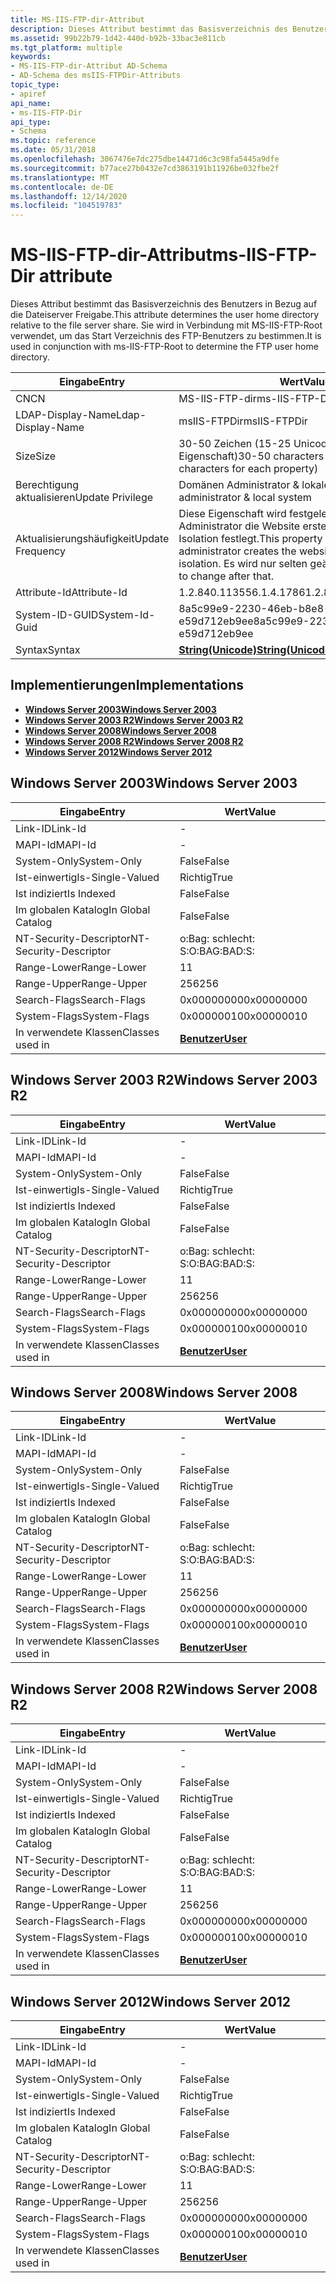 ```yaml
---
title: MS-IIS-FTP-dir-Attribut
description: Dieses Attribut bestimmt das Basisverzeichnis des Benutzers in Bezug auf die Dateiserver Freigabe. Sie wird in Verbindung mit MS-IIS-FTP-Root verwendet, um das Start Verzeichnis des FTP-Benutzers zu bestimmen.
ms.assetid: 99b22b79-1d42-440d-b92b-33bac3e811cb
ms.tgt_platform: multiple
keywords:
- MS-IIS-FTP-dir-Attribut AD-Schema
- AD-Schema des msIIS-FTPDir-Attributs
topic_type:
- apiref
api_name:
- ms-IIS-FTP-Dir
api_type:
- Schema
ms.topic: reference
ms.date: 05/31/2018
ms.openlocfilehash: 3067476e7dc275dbe14471d6c3c98fa5445a9dfe
ms.sourcegitcommit: b77ace27b0432e7cd3863191b11926be032fbe2f
ms.translationtype: MT
ms.contentlocale: de-DE
ms.lasthandoff: 12/14/2020
ms.locfileid: "104519783"
---
```

# <a name="ms-iis-ftp-dir-attribute"></a><span data-ttu-id="c57ba-106">MS-IIS-FTP-dir-Attribut</span><span class="sxs-lookup"><span data-stu-id="c57ba-106">ms-IIS-FTP-Dir attribute</span></span>

<span data-ttu-id="c57ba-107">Dieses Attribut bestimmt das Basisverzeichnis des Benutzers in Bezug auf die Dateiserver Freigabe.</span><span class="sxs-lookup"><span data-stu-id="c57ba-107">This attribute determines the user home directory relative to the file server share.</span></span> <span data-ttu-id="c57ba-108">Sie wird in Verbindung mit MS-IIS-FTP-Root verwendet, um das Start Verzeichnis des FTP-Benutzers zu bestimmen.</span><span class="sxs-lookup"><span data-stu-id="c57ba-108">It is used in conjunction with ms-IIS-FTP-Root to determine the FTP user home directory.</span></span>



| <span data-ttu-id="c57ba-109">Eingabe</span><span class="sxs-lookup"><span data-stu-id="c57ba-109">Entry</span></span> | <span data-ttu-id="c57ba-110">Wert</span><span class="sxs-lookup"><span data-stu-id="c57ba-110">Value</span></span> |
|-------------------|---------------------------------------------------------------------------------------------------------------------------------|
| <span data-ttu-id="c57ba-111">CN</span><span class="sxs-lookup"><span data-stu-id="c57ba-111">CN</span></span>                | <span data-ttu-id="c57ba-112">MS-IIS-FTP-dir</span><span class="sxs-lookup"><span data-stu-id="c57ba-112">ms-IIS-FTP-Dir</span></span>                                                                                                                  |
| <span data-ttu-id="c57ba-113">LDAP-Display-Name</span><span class="sxs-lookup"><span data-stu-id="c57ba-113">Ldap-Display-Name</span></span> | <span data-ttu-id="c57ba-114">msIIS-FTPDir</span><span class="sxs-lookup"><span data-stu-id="c57ba-114">msIIS-FTPDir</span></span>                                                                                                                    |
| <span data-ttu-id="c57ba-115">Size</span><span class="sxs-lookup"><span data-stu-id="c57ba-115">Size</span></span>              | <span data-ttu-id="c57ba-116">30-50 Zeichen (15-25 Unicode-Zeichen für jede Eigenschaft)</span><span class="sxs-lookup"><span data-stu-id="c57ba-116">30-50 characters (15-25 Unicode characters for each property)</span></span>                                                                   |
| <span data-ttu-id="c57ba-117">Berechtigung aktualisieren</span><span class="sxs-lookup"><span data-stu-id="c57ba-117">Update Privilege</span></span>  | <span data-ttu-id="c57ba-118">Domänen Administrator & lokales System</span><span class="sxs-lookup"><span data-stu-id="c57ba-118">Domain administrator & local system</span></span>                                                                                             |
| <span data-ttu-id="c57ba-119">Aktualisierungshäufigkeit</span><span class="sxs-lookup"><span data-stu-id="c57ba-119">Update Frequency</span></span>  | <span data-ttu-id="c57ba-120">Diese Eigenschaft wird festgelegt, wenn der Administrator die Website erstellt und die FTP-Isolation festlegt.</span><span class="sxs-lookup"><span data-stu-id="c57ba-120">This property is set when the administrator creates the website and sets FTP isolation.</span></span> <span data-ttu-id="c57ba-121">Es wird nur selten geändert.</span><span class="sxs-lookup"><span data-stu-id="c57ba-121">It's rarely going to change after that.</span></span> |
| <span data-ttu-id="c57ba-122">Attribute-Id</span><span class="sxs-lookup"><span data-stu-id="c57ba-122">Attribute-Id</span></span>      | <span data-ttu-id="c57ba-123">1.2.840.113556.1.4.1786</span><span class="sxs-lookup"><span data-stu-id="c57ba-123">1.2.840.113556.1.4.1786</span></span>                                                                                                         |
| <span data-ttu-id="c57ba-124">System-ID-GUID</span><span class="sxs-lookup"><span data-stu-id="c57ba-124">System-Id-Guid</span></span>    | <span data-ttu-id="c57ba-125">8a5c99e9-2230-46eb-b8e8-e59d712eb9ee</span><span class="sxs-lookup"><span data-stu-id="c57ba-125">8a5c99e9-2230-46eb-b8e8-e59d712eb9ee</span></span>                                                                                            |
| <span data-ttu-id="c57ba-126">Syntax</span><span class="sxs-lookup"><span data-stu-id="c57ba-126">Syntax</span></span>            | [<span data-ttu-id="c57ba-127">**String(Unicode)**</span><span class="sxs-lookup"><span data-stu-id="c57ba-127">**String(Unicode)**</span></span>](s-string-unicode.md)                                                                                     |



## <a name="implementations"></a><span data-ttu-id="c57ba-128">Implementierungen</span><span class="sxs-lookup"><span data-stu-id="c57ba-128">Implementations</span></span>

-   [<span data-ttu-id="c57ba-129">**Windows Server 2003**</span><span class="sxs-lookup"><span data-stu-id="c57ba-129">**Windows Server 2003**</span></span>](#windows-server-2003)
-   [<span data-ttu-id="c57ba-130">**Windows Server 2003 R2**</span><span class="sxs-lookup"><span data-stu-id="c57ba-130">**Windows Server 2003 R2**</span></span>](#windows-server-2003-r2)
-   [<span data-ttu-id="c57ba-131">**Windows Server 2008**</span><span class="sxs-lookup"><span data-stu-id="c57ba-131">**Windows Server 2008**</span></span>](#windows-server-2008)
-   [<span data-ttu-id="c57ba-132">**Windows Server 2008 R2**</span><span class="sxs-lookup"><span data-stu-id="c57ba-132">**Windows Server 2008 R2**</span></span>](#windows-server-2008-r2)
-   [<span data-ttu-id="c57ba-133">**Windows Server 2012**</span><span class="sxs-lookup"><span data-stu-id="c57ba-133">**Windows Server 2012**</span></span>](#windows-server-2012)

## <a name="windows-server-2003"></a><span data-ttu-id="c57ba-134">Windows Server 2003</span><span class="sxs-lookup"><span data-stu-id="c57ba-134">Windows Server 2003</span></span>



| <span data-ttu-id="c57ba-135">Eingabe</span><span class="sxs-lookup"><span data-stu-id="c57ba-135">Entry</span></span> | <span data-ttu-id="c57ba-136">Wert</span><span class="sxs-lookup"><span data-stu-id="c57ba-136">Value</span></span> |
|------------------------|-----------------------------------|
| <span data-ttu-id="c57ba-137">Link-ID</span><span class="sxs-lookup"><span data-stu-id="c57ba-137">Link-Id</span></span>                | \-                                |
| <span data-ttu-id="c57ba-138">MAPI-Id</span><span class="sxs-lookup"><span data-stu-id="c57ba-138">MAPI-Id</span></span>                | \-                                |
| <span data-ttu-id="c57ba-139">System-Only</span><span class="sxs-lookup"><span data-stu-id="c57ba-139">System-Only</span></span>            | <span data-ttu-id="c57ba-140">False</span><span class="sxs-lookup"><span data-stu-id="c57ba-140">False</span></span>                             |
| <span data-ttu-id="c57ba-141">Ist-einwertig</span><span class="sxs-lookup"><span data-stu-id="c57ba-141">Is-Single-Valued</span></span>       | <span data-ttu-id="c57ba-142">Richtig</span><span class="sxs-lookup"><span data-stu-id="c57ba-142">True</span></span>                              |
| <span data-ttu-id="c57ba-143">Ist indiziert</span><span class="sxs-lookup"><span data-stu-id="c57ba-143">Is Indexed</span></span>             | <span data-ttu-id="c57ba-144">False</span><span class="sxs-lookup"><span data-stu-id="c57ba-144">False</span></span>                             |
| <span data-ttu-id="c57ba-145">Im globalen Katalog</span><span class="sxs-lookup"><span data-stu-id="c57ba-145">In Global Catalog</span></span>      | <span data-ttu-id="c57ba-146">False</span><span class="sxs-lookup"><span data-stu-id="c57ba-146">False</span></span>                             |
| <span data-ttu-id="c57ba-147">NT-Security-Descriptor</span><span class="sxs-lookup"><span data-stu-id="c57ba-147">NT-Security-Descriptor</span></span> | <span data-ttu-id="c57ba-148">o:Bag: schlecht: S:</span><span class="sxs-lookup"><span data-stu-id="c57ba-148">O:BAG:BAD:S:</span></span>                      |
| <span data-ttu-id="c57ba-149">Range-Lower</span><span class="sxs-lookup"><span data-stu-id="c57ba-149">Range-Lower</span></span>            | <span data-ttu-id="c57ba-150">1</span><span class="sxs-lookup"><span data-stu-id="c57ba-150">1</span></span>                                 |
| <span data-ttu-id="c57ba-151">Range-Upper</span><span class="sxs-lookup"><span data-stu-id="c57ba-151">Range-Upper</span></span>            | <span data-ttu-id="c57ba-152">256</span><span class="sxs-lookup"><span data-stu-id="c57ba-152">256</span></span>                               |
| <span data-ttu-id="c57ba-153">Search-Flags</span><span class="sxs-lookup"><span data-stu-id="c57ba-153">Search-Flags</span></span>           | <span data-ttu-id="c57ba-154">0x00000000</span><span class="sxs-lookup"><span data-stu-id="c57ba-154">0x00000000</span></span>                        |
| <span data-ttu-id="c57ba-155">System-Flags</span><span class="sxs-lookup"><span data-stu-id="c57ba-155">System-Flags</span></span>           | <span data-ttu-id="c57ba-156">0x00000010</span><span class="sxs-lookup"><span data-stu-id="c57ba-156">0x00000010</span></span>                        |
| <span data-ttu-id="c57ba-157">In verwendete Klassen</span><span class="sxs-lookup"><span data-stu-id="c57ba-157">Classes used in</span></span>        | [<span data-ttu-id="c57ba-158">**Benutzer**</span><span class="sxs-lookup"><span data-stu-id="c57ba-158">**User**</span></span>](c-user.md)<br/> |



## <a name="windows-server-2003-r2"></a><span data-ttu-id="c57ba-159">Windows Server 2003 R2</span><span class="sxs-lookup"><span data-stu-id="c57ba-159">Windows Server 2003 R2</span></span>



| <span data-ttu-id="c57ba-160">Eingabe</span><span class="sxs-lookup"><span data-stu-id="c57ba-160">Entry</span></span> | <span data-ttu-id="c57ba-161">Wert</span><span class="sxs-lookup"><span data-stu-id="c57ba-161">Value</span></span> |
|------------------------|-----------------------------------|
| <span data-ttu-id="c57ba-162">Link-ID</span><span class="sxs-lookup"><span data-stu-id="c57ba-162">Link-Id</span></span>                | \-                                |
| <span data-ttu-id="c57ba-163">MAPI-Id</span><span class="sxs-lookup"><span data-stu-id="c57ba-163">MAPI-Id</span></span>                | \-                                |
| <span data-ttu-id="c57ba-164">System-Only</span><span class="sxs-lookup"><span data-stu-id="c57ba-164">System-Only</span></span>            | <span data-ttu-id="c57ba-165">False</span><span class="sxs-lookup"><span data-stu-id="c57ba-165">False</span></span>                             |
| <span data-ttu-id="c57ba-166">Ist-einwertig</span><span class="sxs-lookup"><span data-stu-id="c57ba-166">Is-Single-Valued</span></span>       | <span data-ttu-id="c57ba-167">Richtig</span><span class="sxs-lookup"><span data-stu-id="c57ba-167">True</span></span>                              |
| <span data-ttu-id="c57ba-168">Ist indiziert</span><span class="sxs-lookup"><span data-stu-id="c57ba-168">Is Indexed</span></span>             | <span data-ttu-id="c57ba-169">False</span><span class="sxs-lookup"><span data-stu-id="c57ba-169">False</span></span>                             |
| <span data-ttu-id="c57ba-170">Im globalen Katalog</span><span class="sxs-lookup"><span data-stu-id="c57ba-170">In Global Catalog</span></span>      | <span data-ttu-id="c57ba-171">False</span><span class="sxs-lookup"><span data-stu-id="c57ba-171">False</span></span>                             |
| <span data-ttu-id="c57ba-172">NT-Security-Descriptor</span><span class="sxs-lookup"><span data-stu-id="c57ba-172">NT-Security-Descriptor</span></span> | <span data-ttu-id="c57ba-173">o:Bag: schlecht: S:</span><span class="sxs-lookup"><span data-stu-id="c57ba-173">O:BAG:BAD:S:</span></span>                      |
| <span data-ttu-id="c57ba-174">Range-Lower</span><span class="sxs-lookup"><span data-stu-id="c57ba-174">Range-Lower</span></span>            | <span data-ttu-id="c57ba-175">1</span><span class="sxs-lookup"><span data-stu-id="c57ba-175">1</span></span>                                 |
| <span data-ttu-id="c57ba-176">Range-Upper</span><span class="sxs-lookup"><span data-stu-id="c57ba-176">Range-Upper</span></span>            | <span data-ttu-id="c57ba-177">256</span><span class="sxs-lookup"><span data-stu-id="c57ba-177">256</span></span>                               |
| <span data-ttu-id="c57ba-178">Search-Flags</span><span class="sxs-lookup"><span data-stu-id="c57ba-178">Search-Flags</span></span>           | <span data-ttu-id="c57ba-179">0x00000000</span><span class="sxs-lookup"><span data-stu-id="c57ba-179">0x00000000</span></span>                        |
| <span data-ttu-id="c57ba-180">System-Flags</span><span class="sxs-lookup"><span data-stu-id="c57ba-180">System-Flags</span></span>           | <span data-ttu-id="c57ba-181">0x00000010</span><span class="sxs-lookup"><span data-stu-id="c57ba-181">0x00000010</span></span>                        |
| <span data-ttu-id="c57ba-182">In verwendete Klassen</span><span class="sxs-lookup"><span data-stu-id="c57ba-182">Classes used in</span></span>        | [<span data-ttu-id="c57ba-183">**Benutzer**</span><span class="sxs-lookup"><span data-stu-id="c57ba-183">**User**</span></span>](c-user.md)<br/> |



## <a name="windows-server-2008"></a><span data-ttu-id="c57ba-184">Windows Server 2008</span><span class="sxs-lookup"><span data-stu-id="c57ba-184">Windows Server 2008</span></span>



| <span data-ttu-id="c57ba-185">Eingabe</span><span class="sxs-lookup"><span data-stu-id="c57ba-185">Entry</span></span> | <span data-ttu-id="c57ba-186">Wert</span><span class="sxs-lookup"><span data-stu-id="c57ba-186">Value</span></span> |
|------------------------|-----------------------------------|
| <span data-ttu-id="c57ba-187">Link-ID</span><span class="sxs-lookup"><span data-stu-id="c57ba-187">Link-Id</span></span>                | \-                                |
| <span data-ttu-id="c57ba-188">MAPI-Id</span><span class="sxs-lookup"><span data-stu-id="c57ba-188">MAPI-Id</span></span>                | \-                                |
| <span data-ttu-id="c57ba-189">System-Only</span><span class="sxs-lookup"><span data-stu-id="c57ba-189">System-Only</span></span>            | <span data-ttu-id="c57ba-190">False</span><span class="sxs-lookup"><span data-stu-id="c57ba-190">False</span></span>                             |
| <span data-ttu-id="c57ba-191">Ist-einwertig</span><span class="sxs-lookup"><span data-stu-id="c57ba-191">Is-Single-Valued</span></span>       | <span data-ttu-id="c57ba-192">Richtig</span><span class="sxs-lookup"><span data-stu-id="c57ba-192">True</span></span>                              |
| <span data-ttu-id="c57ba-193">Ist indiziert</span><span class="sxs-lookup"><span data-stu-id="c57ba-193">Is Indexed</span></span>             | <span data-ttu-id="c57ba-194">False</span><span class="sxs-lookup"><span data-stu-id="c57ba-194">False</span></span>                             |
| <span data-ttu-id="c57ba-195">Im globalen Katalog</span><span class="sxs-lookup"><span data-stu-id="c57ba-195">In Global Catalog</span></span>      | <span data-ttu-id="c57ba-196">False</span><span class="sxs-lookup"><span data-stu-id="c57ba-196">False</span></span>                             |
| <span data-ttu-id="c57ba-197">NT-Security-Descriptor</span><span class="sxs-lookup"><span data-stu-id="c57ba-197">NT-Security-Descriptor</span></span> | <span data-ttu-id="c57ba-198">o:Bag: schlecht: S:</span><span class="sxs-lookup"><span data-stu-id="c57ba-198">O:BAG:BAD:S:</span></span>                      |
| <span data-ttu-id="c57ba-199">Range-Lower</span><span class="sxs-lookup"><span data-stu-id="c57ba-199">Range-Lower</span></span>            | <span data-ttu-id="c57ba-200">1</span><span class="sxs-lookup"><span data-stu-id="c57ba-200">1</span></span>                                 |
| <span data-ttu-id="c57ba-201">Range-Upper</span><span class="sxs-lookup"><span data-stu-id="c57ba-201">Range-Upper</span></span>            | <span data-ttu-id="c57ba-202">256</span><span class="sxs-lookup"><span data-stu-id="c57ba-202">256</span></span>                               |
| <span data-ttu-id="c57ba-203">Search-Flags</span><span class="sxs-lookup"><span data-stu-id="c57ba-203">Search-Flags</span></span>           | <span data-ttu-id="c57ba-204">0x00000000</span><span class="sxs-lookup"><span data-stu-id="c57ba-204">0x00000000</span></span>                        |
| <span data-ttu-id="c57ba-205">System-Flags</span><span class="sxs-lookup"><span data-stu-id="c57ba-205">System-Flags</span></span>           | <span data-ttu-id="c57ba-206">0x00000010</span><span class="sxs-lookup"><span data-stu-id="c57ba-206">0x00000010</span></span>                        |
| <span data-ttu-id="c57ba-207">In verwendete Klassen</span><span class="sxs-lookup"><span data-stu-id="c57ba-207">Classes used in</span></span>        | [<span data-ttu-id="c57ba-208">**Benutzer**</span><span class="sxs-lookup"><span data-stu-id="c57ba-208">**User**</span></span>](c-user.md)<br/> |



## <a name="windows-server-2008-r2"></a><span data-ttu-id="c57ba-209">Windows Server 2008 R2</span><span class="sxs-lookup"><span data-stu-id="c57ba-209">Windows Server 2008 R2</span></span>



| <span data-ttu-id="c57ba-210">Eingabe</span><span class="sxs-lookup"><span data-stu-id="c57ba-210">Entry</span></span> | <span data-ttu-id="c57ba-211">Wert</span><span class="sxs-lookup"><span data-stu-id="c57ba-211">Value</span></span> |
|------------------------|-----------------------------------|
| <span data-ttu-id="c57ba-212">Link-ID</span><span class="sxs-lookup"><span data-stu-id="c57ba-212">Link-Id</span></span>                | \-                                |
| <span data-ttu-id="c57ba-213">MAPI-Id</span><span class="sxs-lookup"><span data-stu-id="c57ba-213">MAPI-Id</span></span>                | \-                                |
| <span data-ttu-id="c57ba-214">System-Only</span><span class="sxs-lookup"><span data-stu-id="c57ba-214">System-Only</span></span>            | <span data-ttu-id="c57ba-215">False</span><span class="sxs-lookup"><span data-stu-id="c57ba-215">False</span></span>                             |
| <span data-ttu-id="c57ba-216">Ist-einwertig</span><span class="sxs-lookup"><span data-stu-id="c57ba-216">Is-Single-Valued</span></span>       | <span data-ttu-id="c57ba-217">Richtig</span><span class="sxs-lookup"><span data-stu-id="c57ba-217">True</span></span>                              |
| <span data-ttu-id="c57ba-218">Ist indiziert</span><span class="sxs-lookup"><span data-stu-id="c57ba-218">Is Indexed</span></span>             | <span data-ttu-id="c57ba-219">False</span><span class="sxs-lookup"><span data-stu-id="c57ba-219">False</span></span>                             |
| <span data-ttu-id="c57ba-220">Im globalen Katalog</span><span class="sxs-lookup"><span data-stu-id="c57ba-220">In Global Catalog</span></span>      | <span data-ttu-id="c57ba-221">False</span><span class="sxs-lookup"><span data-stu-id="c57ba-221">False</span></span>                             |
| <span data-ttu-id="c57ba-222">NT-Security-Descriptor</span><span class="sxs-lookup"><span data-stu-id="c57ba-222">NT-Security-Descriptor</span></span> | <span data-ttu-id="c57ba-223">o:Bag: schlecht: S:</span><span class="sxs-lookup"><span data-stu-id="c57ba-223">O:BAG:BAD:S:</span></span>                      |
| <span data-ttu-id="c57ba-224">Range-Lower</span><span class="sxs-lookup"><span data-stu-id="c57ba-224">Range-Lower</span></span>            | <span data-ttu-id="c57ba-225">1</span><span class="sxs-lookup"><span data-stu-id="c57ba-225">1</span></span>                                 |
| <span data-ttu-id="c57ba-226">Range-Upper</span><span class="sxs-lookup"><span data-stu-id="c57ba-226">Range-Upper</span></span>            | <span data-ttu-id="c57ba-227">256</span><span class="sxs-lookup"><span data-stu-id="c57ba-227">256</span></span>                               |
| <span data-ttu-id="c57ba-228">Search-Flags</span><span class="sxs-lookup"><span data-stu-id="c57ba-228">Search-Flags</span></span>           | <span data-ttu-id="c57ba-229">0x00000000</span><span class="sxs-lookup"><span data-stu-id="c57ba-229">0x00000000</span></span>                        |
| <span data-ttu-id="c57ba-230">System-Flags</span><span class="sxs-lookup"><span data-stu-id="c57ba-230">System-Flags</span></span>           | <span data-ttu-id="c57ba-231">0x00000010</span><span class="sxs-lookup"><span data-stu-id="c57ba-231">0x00000010</span></span>                        |
| <span data-ttu-id="c57ba-232">In verwendete Klassen</span><span class="sxs-lookup"><span data-stu-id="c57ba-232">Classes used in</span></span>        | [<span data-ttu-id="c57ba-233">**Benutzer**</span><span class="sxs-lookup"><span data-stu-id="c57ba-233">**User**</span></span>](c-user.md)<br/> |



## <a name="windows-server-2012"></a><span data-ttu-id="c57ba-234">Windows Server 2012</span><span class="sxs-lookup"><span data-stu-id="c57ba-234">Windows Server 2012</span></span>



| <span data-ttu-id="c57ba-235">Eingabe</span><span class="sxs-lookup"><span data-stu-id="c57ba-235">Entry</span></span> | <span data-ttu-id="c57ba-236">Wert</span><span class="sxs-lookup"><span data-stu-id="c57ba-236">Value</span></span> |
|------------------------|-----------------------------------|
| <span data-ttu-id="c57ba-237">Link-ID</span><span class="sxs-lookup"><span data-stu-id="c57ba-237">Link-Id</span></span>                | \-                                |
| <span data-ttu-id="c57ba-238">MAPI-Id</span><span class="sxs-lookup"><span data-stu-id="c57ba-238">MAPI-Id</span></span>                | \-                                |
| <span data-ttu-id="c57ba-239">System-Only</span><span class="sxs-lookup"><span data-stu-id="c57ba-239">System-Only</span></span>            | <span data-ttu-id="c57ba-240">False</span><span class="sxs-lookup"><span data-stu-id="c57ba-240">False</span></span>                             |
| <span data-ttu-id="c57ba-241">Ist-einwertig</span><span class="sxs-lookup"><span data-stu-id="c57ba-241">Is-Single-Valued</span></span>       | <span data-ttu-id="c57ba-242">Richtig</span><span class="sxs-lookup"><span data-stu-id="c57ba-242">True</span></span>                              |
| <span data-ttu-id="c57ba-243">Ist indiziert</span><span class="sxs-lookup"><span data-stu-id="c57ba-243">Is Indexed</span></span>             | <span data-ttu-id="c57ba-244">False</span><span class="sxs-lookup"><span data-stu-id="c57ba-244">False</span></span>                             |
| <span data-ttu-id="c57ba-245">Im globalen Katalog</span><span class="sxs-lookup"><span data-stu-id="c57ba-245">In Global Catalog</span></span>      | <span data-ttu-id="c57ba-246">False</span><span class="sxs-lookup"><span data-stu-id="c57ba-246">False</span></span>                             |
| <span data-ttu-id="c57ba-247">NT-Security-Descriptor</span><span class="sxs-lookup"><span data-stu-id="c57ba-247">NT-Security-Descriptor</span></span> | <span data-ttu-id="c57ba-248">o:Bag: schlecht: S:</span><span class="sxs-lookup"><span data-stu-id="c57ba-248">O:BAG:BAD:S:</span></span>                      |
| <span data-ttu-id="c57ba-249">Range-Lower</span><span class="sxs-lookup"><span data-stu-id="c57ba-249">Range-Lower</span></span>            | <span data-ttu-id="c57ba-250">1</span><span class="sxs-lookup"><span data-stu-id="c57ba-250">1</span></span>                                 |
| <span data-ttu-id="c57ba-251">Range-Upper</span><span class="sxs-lookup"><span data-stu-id="c57ba-251">Range-Upper</span></span>            | <span data-ttu-id="c57ba-252">256</span><span class="sxs-lookup"><span data-stu-id="c57ba-252">256</span></span>                               |
| <span data-ttu-id="c57ba-253">Search-Flags</span><span class="sxs-lookup"><span data-stu-id="c57ba-253">Search-Flags</span></span>           | <span data-ttu-id="c57ba-254">0x00000000</span><span class="sxs-lookup"><span data-stu-id="c57ba-254">0x00000000</span></span>                        |
| <span data-ttu-id="c57ba-255">System-Flags</span><span class="sxs-lookup"><span data-stu-id="c57ba-255">System-Flags</span></span>           | <span data-ttu-id="c57ba-256">0x00000010</span><span class="sxs-lookup"><span data-stu-id="c57ba-256">0x00000010</span></span>                        |
| <span data-ttu-id="c57ba-257">In verwendete Klassen</span><span class="sxs-lookup"><span data-stu-id="c57ba-257">Classes used in</span></span>        | [<span data-ttu-id="c57ba-258">**Benutzer**</span><span class="sxs-lookup"><span data-stu-id="c57ba-258">**User**</span></span>](c-user.md)<br/> |



 

 





